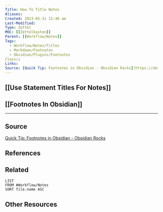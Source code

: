 ```yaml
---
Title: How To Title Notes
Aliases:
Created: 2023-05-31 12:40 am
Last-Modified:
Type: Zettel
MOC: [[Zettelkasten]]
Parent: [[Workflow/Notes]]
Tags: 
  - Workflow/Notes/Titles
  - Markdown/Footnotes
  - Obsidian/Plugins/Footnotes
Class::
Links:
Source: [Quick Tip: Footnotes in Obsidian - Obsidian Rocks](https://obsidian.rocks/footnotes-in-obsidian/)
---
```


## [[Use Statement Titles For Notes]]

## [[Footnotes In Obsidian]]


---

## Source

[Quick Tip: Footnotes in Obsidian - Obsidian Rocks](https://obsidian.rocks/footnotes-in-obsidian/)


## References


## Related

```dataview
LIST
FROM #Workflow/Notes
SORT file.name ASC
```

## Other Resources

